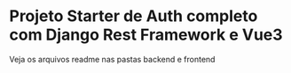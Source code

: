 # Projeto Starter de Auth completo com Django Rest Framework e Vue3


Veja os arquivos readme nas pastas backend e frontend